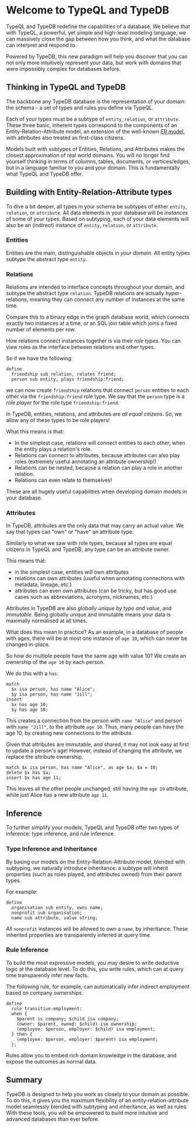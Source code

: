 # Welcome to TypeQL and TypeDB

TypeQL and TypeDB redefine the capabilities of a database. We believe that with TypeQL, a powerful, 
yet simple and high-level modeling language, we can massively close the gap between how you think, 
and what the database can interpret and respond to. 

Powered by TypeDB, this new paradigm will help you discover that you can not only more intuitively represent your data, 
but work with domains that were impossibly complex for databases before.

## Thinking in TypeQL and TypeDB

The backbone any TypeDB database is the representation of your domain: the schema - a set of types and rules you define via TypeQL.

Each of your types must be a subtype of `entity`, `relation`, or `attribute`.
These three basic, inherent types correspond to the components of an Entity-Relation-Attribute model, 
an extension of the well-known [ER model](https://en.wikipedia.org/wiki/Entity%E2%80%93relationship_model), 
with attributes also treated as first-class citizens.

Models built with subtypes of Entities, Relations, and Attributes makes the closest approximation of real world domains. 
You will no longer find yourself thinking in terms of columns, tables, documents, or vertices/edges, but in a language 
familiar to you and your domain. This is fundamentally what TypeQL and TypeDB offer.

## Building with Entity-Relation-Attribute types

To dive a bit deeper, all types in your schema be subtypes of either `entity`, `relation`, or `attribute`.
All data elements in your database will be _instances_ of some of your types. Based on subtyping, each of your data 
elements will also be an (indirect) instance of `entity`, `relation`, or `attribute`.

### Entities

Entities are the main, distinguishable objects in _your domain_. All entity types subtype the abstract type `entity`. 

### Relations

Relations are intended to interface concepts throughout your domain, and subtype the abstract type `relation`. 
TypeDB relations are actually hyper-relations, meaning they can connect any number of instances at the same time. 

Compare this to a binary edge in the graph database world, which connects exactly two instances at a time, or an SQL join table
which joins a fixed number of elements per row.

How relations connect instances together is via their _role types_. You can view roles as the interface between relations and other types. 

So if we have the following:
```typeql
define
  friendship sub relation, relates friend; 
  person sub entity, plays friendship:friend;
```

we can now create `friendship` relations that connect `person` entities to each other via the `friendship:friend` role type. 
We say that the `person` type is a _role player_ for the role type `friendship:friend`.

In TypeDB, entities, relations, and attributes are _all equal citizens_. So, we allow any of these types to be role players!

What this means is that:
  - In the simplest case, relations will connect entities to each other, when the entity plays a relation's role.
  - Relations can connect to attributes, because attributes can also play roles (extremely useful annotating an attribute ownership!)
  - Relations can be nested, because a relation can play a role in another relation.
  - Relations can even relate to themselves!

These are all hugely useful capabilities when developing domain models in your database. 

### Attributes

In TypeDB, attributes are the only data that may carry an actual value. We say that types can "own" or "have" an attribute type. 

Similarly to what we saw with role types, because all types are equal citizens in TypeQL and TypeDB, any type can be an attribute owner.

This means that:
  - in the simplest case, entities will own attributes
  - relations can own attributes (useful when annotating connections with metadata, lineage, etc.)
  - attributes can even own attributes (can be tricky, but has good use cases such as abbreviations, acronyms, nicknames, etc.)

Attributes in TypeDB are  also _globally unique by type and value_, and _immutable_.
Being globally unique and immutable means your data is maximally normalised at all times. 

What does this mean in practice? As an example, in a database of people with ages, there will be at most one instance of 
`age 10`, which can never be changed in-place.

So how do multiple people have the same age with value 10? We create an ownership of the `age 10` by each person. 

We do this with a `has`:
```typeql
match 
  $x isa person, has name "Alice"; 
  $y isa person, has name "Jill"; 
insert 
  $x has age 10; 
  $y has age 10;
```

This creates a connection from the person with `name "Alice"` and person with `name "Jill"`, to the attribute `age 10`.
Thus, many people can have the age 10, by creating new connections to the attribute.

Given that attributes are immutable, and shared, it may not look easy at first to update a person's age! 
However, instead of changing the attribute, we replace the attribute ownership.
```typeql
match $x isa person, has name "Alice", as age $a; $a = 10;
delete $x has $a;
insert $x has age 11;
```

This leaves all the other people unchanged, still having the `age 10` attribute, while just Alice has a new attribute `age 11`.


## Inference 

To further simplify your models, TypeQL and TypeDB offer two types of inference: type inference, and rule inference.

### Type Inference and Inheritance

By basing our models on the Entity-Relation-Attribute model, blended with subtyping, we naturally introduce inheritance: 
a subtype will inherit properties (such as roles played, and attributes owned) from their parent types. 

For example:
```typeql
define
  organisation sub entity, owns name;
  nonprofit sub organisation;
  name sub attribute, value string;
```

All `nonprofit` instances will be allowed to own a `name`, by inheritance. These inherited properties are transparently 
inferred at query time.

### Rule Inference

To build the most expressive models, you may desire to write deductive logic at the database level. To do this, you write rules,
which can at query time transparently infer new facts.

The following rule, for example, can automatically infer indirect employment based on company ownerships.

```typeql
define
  rule transitive-employment:
  when {
    $parent is company; $child isa company;
    (owner: $parent, owned: $child) isa ownership;
    (employee: $person, employer: $child) isa employment;
  } then {
    (employee: $person, employer: $parent) isa employment;
  };
```

Rules allow you to embed rich domain knowledge in the database, and expose the outcomes as normal data.


## Summary

TypeDB is designed to help you work as closely to your domain as possible. To do this, it gives you the maximum 
flexibility of an entity-relation-attribute model seamlessly blended with subtyping and inheritance, as well as rules. 
With these tools, you will be empowered to build more intuitive and advanced databases than ever before.

